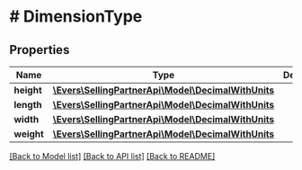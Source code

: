 # # DimensionType

## Properties

Name | Type | Description | Notes
------------ | ------------- | ------------- | -------------
**height** | [**\Evers\SellingPartnerApi\Model\DecimalWithUnits**](DecimalWithUnits.md) |  | [optional]
**length** | [**\Evers\SellingPartnerApi\Model\DecimalWithUnits**](DecimalWithUnits.md) |  | [optional]
**width** | [**\Evers\SellingPartnerApi\Model\DecimalWithUnits**](DecimalWithUnits.md) |  | [optional]
**weight** | [**\Evers\SellingPartnerApi\Model\DecimalWithUnits**](DecimalWithUnits.md) |  | [optional]

[[Back to Model list]](../../README.md#models) [[Back to API list]](../../README.md#endpoints) [[Back to README]](../../README.md)
